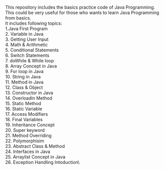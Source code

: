 This repository includes the basics practice code of Java Programming.\
This could be very useful for those who wants to learn Java Programming from basics.\
It includes following topics:\
  1.Java First Program\
  2. Variable in Java\
  3. Getting User Input\
  4. Math & Arithmetic\
  5. Conditional Statements\
  6. Switch Statements\
  7. doWhile & While loop\
  8. Array Concept in Java\
  9. For loop in Java\
  10. String in Java\
  11. Method in Java\
  12. Class & Object\
  13. Constructor in Java\
  14. Overloadin Method\
  15. Static Method\
  16. Static Variable\
  17. Access Modifiers\
  18. Final Variables\
  19. Inheritance Concept\
  20. Super keyword\
  21. Method Overriding\
  22. Polymorphisim\
  23. Abstract Class & Method\
  24. Interfaces in Java\
  25. Arraylist Concept in Java\
  26. Exception Handling Intoduction\

